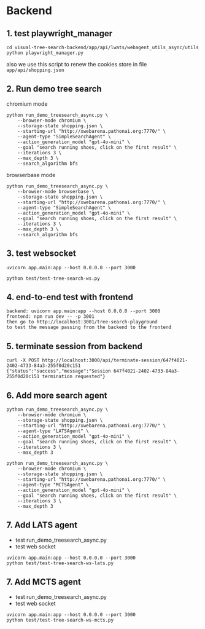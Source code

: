 # Backend
## 1. test playwright_manager
```
cd visual-tree-search-backend/app/api/lwats/webagent_utils_async/utils
python playwright_manager.py
```
also we use this script to renew the cookies store in file `app/api/shopping.json`

## 2. Run demo tree search
chromium mode
```
python run_demo_treesearch_async.py \
    --browser-mode chromium \
    --storage-state shopping.json \
    --starting-url "http://xwebarena.pathonai.org:7770/" \
    --agent-type "SimpleSearchAgent" \
    --action_generation_model "gpt-4o-mini" \
    --goal "search running shoes, click on the first result" \
    --iterations 3 \
    --max_depth 3 \
    --search_algorithm bfs
```

browserbase mode
```
python run_demo_treesearch_async.py \
    --browser-mode browserbase \
    --storage-state shopping.json \
    --starting-url "http://xwebarena.pathonai.org:7770/" \
    --agent-type "SimpleSearchAgent" \
    --action_generation_model "gpt-4o-mini" \
    --goal "search running shoes, click on the first result" \
    --iterations 3 \
    --max_depth 3 \
    --search_algorithm bfs
```


## 3. test websocket
```
uvicorn app.main:app --host 0.0.0.0 --port 3000

python test/test-tree-search-ws.py
```

## 4. end-to-end test with frontend
```
backend: uvicorn app.main:app --host 0.0.0.0 --port 3000
frontend: npm run dev -- -p 3001
then go to http://localhost:3001/tree-search-playground
to test the message passing from the backend to the frontend
```



## 5. terminate session from backend
```
curl -X POST http://localhost:3000/api/terminate-session/647f4021-2402-4733-84a3-255f0d20c151
{"status":"success","message":"Session 647f4021-2402-4733-84a3-255f0d20c151 termination requested"}
```

## 6. Add more search agent
```
python run_demo_treesearch_async.py \
    --browser-mode chromium \
    --storage-state shopping.json \
    --starting-url "http://xwebarena.pathonai.org:7770/" \
    --agent-type "LATSAgent" \
    --action_generation_model "gpt-4o-mini" \
    --goal "search running shoes, click on the first result" \
    --iterations 3 \
    --max_depth 3
```

```
python run_demo_treesearch_async.py \
    --browser-mode chromium \
    --storage-state shopping.json \
    --starting-url "http://xwebarena.pathonai.org:7770/" \
    --agent-type "MCTSAgent" \
    --action_generation_model "gpt-4o-mini" \
    --goal "search running shoes, click on the first result" \
    --iterations 3 \
    --max_depth 3
```

## 7. Add LATS agent
* test run_demo_treesearch_async.py
* test web socket
```
uvicorn app.main:app --host 0.0.0.0 --port 3000
python test/test-tree-search-ws-lats.py
```

## 7. Add MCTS agent
* test run_demo_treesearch_async.py
* test web socket
```
uvicorn app.main:app --host 0.0.0.0 --port 3000
python test/test-tree-search-ws-mcts.py
```